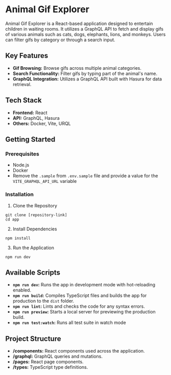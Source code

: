 # Animal Gif Explorer
Animal Gif Explorer is a React-based application designed to entertain children in waiting rooms. It utilizes a GraphQL API to fetch and display gifs of various animals such as cats, dogs, elephants, lions, and monkeys. Users can filter gifs by category or through a search input.

## Key Features
* __Gif Browsing:__ Browse gifs across multiple animal categories.
* __Search Functionality:__ Filter gifs by typing part of the animal's name.
* __GraphQL Integration:__ Utilizes a GraphQL API built with Hasura for data retrieval.

## Tech Stack
* __Frontend:__ React
* __API:__ GraphQL, Hasura
* __Others:__ Docker, Vite, URQL

## Getting Started
### Prerequisites
* Node.js
* Docker
* Remove the `.sample` from `.env.sample` file and provide a value for the `VITE_GRAPHQL_API_URL` variable

### Installation
1. Clone the Repository
```
git clone [repository-link]
cd app
```

2. Install Dependencies
```
npm install
```

3. Run the Application
```
npm run dev
```

## Available Scripts

- __`npm run dev`:__ Runs the app in development mode with hot-reloading enabled.
- __`npm run build`:__ Compiles TypeScript files and builds the app for production to the `dist` folder.
- __`npm run lint`:__ Lints and checks the code for any syntax errors.
- __`npm run preview`:__ Starts a local server for previewing the production build.
- __`npm run test:watch`:__ Runs all test suite in watch mode

## Project Structure
- __/components:__ React components used across the application.
- __/graphql:__ GraphQL queries and mutations.
- __/pages:__ React page components.
- __/types:__ TypeScript type definitions.
